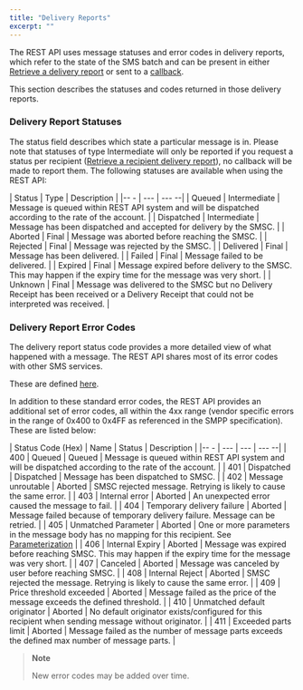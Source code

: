 ```yaml
---
title: "Delivery Reports"
excerpt: ""
---
```

The REST API uses message statuses and error codes in delivery reports, which refer to the state of the SMS batch and can be present in either [Retrieve a delivery report](doc:sms-rest-batches-endpoint#section-retrieve-a-delivery-report) or sent to a [callback](doc:sms-rest-callback).

This section describes the statuses and codes returned in those delivery reports.

### Delivery Report Statuses

The status field describes which state a particular message is in. Please note that statuses of type Intermediate will only be reported if you request a status per recipient ([Retrieve a recipient delivery report](doc:sms-rest-batches-endpoint#section-retrieve-a-recipient-delivery-report)), no callback will be made to report them. The following statuses are available when using the REST API:

| Status     | Type         | Description                                                                                                                                   |
|-- -        | ---          | ---                                                                                                                                         --|
| Queued     | Intermediate | Message is queued within REST API system and will be dispatched according to the rate of the account.                                         |
| Dispatched | Intermediate | Message has been dispatched and accepted for delivery by the SMSC.                                                                            |
| Aborted    | Final        | Message was aborted before reaching the SMSC.                                                                                                 |
| Rejected   | Final        | Message was rejected by the SMSC.                                                                                                             |
| Delivered  | Final        | Message has been delivered.                                                                                                                   |
| Failed     | Final        | Message failed to be delivered.                                                                                                               |
| Expired    | Final        | Message expired before delivery to the SMSC. This may happen if the expiry time for the message was very short.                               |
| Unknown    | Final        | Message was delivered to the SMSC but no Delivery Receipt has been received or a Delivery Receipt that could not be interpreted was received. |

### Delivery Report Error Codes

The delivery report status code provides a more detailed view of what happened with a message. The REST API shares most of its error codes with other SMS services.

These are defined [here](doc:sms-other-cloud-smpp#section-error-codes).

In addition to these standard error codes, the REST API provides an additional set of error codes, all within the 4xx range (vendor specific errors in the range of 0x400 to 0x4FF as referenced in the SMPP specification). These are listed below:

| Status Code (Hex) | Name                         | Status     | Description                                                                                                                |
|-- -               | ---                          | ---        | ---                                                                                                                      --|
| 400               | Queued                       | Queued     | Message is queued within REST API system and will be dispatched according to the rate of the account.                      |
| 401               | Dispatched                   | Dispatched | Message has been dispatched to SMSC.                                                                                       |
| 402               | Message unroutable           | Aborted    | SMSC rejected message. Retrying is likely to cause the same error.                                                         |
| 403               | Internal error               | Aborted    | An unexpected error caused the message to fail.                                                                            |
| 404               | Temporary delivery failure   | Aborted    | Message failed because of temporary delivery failure. Message can be retried.                                              |
| 405               | Unmatched Parameter          | Aborted    | One or more parameters in the message body has no mapping for this recipient. See [Parameterization](doc:sms-rest-parameterization) |
| 406               | Internal Expiry              | Aborted    | Message was expired before reaching SMSC. This may happen if the expiry time for the message was very short.               |
| 407               | Canceled                     | Aborted    | Message was canceled by user before reaching SMSC.                                                                         |
| 408               | Internal Reject              | Aborted    | SMSC rejected the message. Retrying is likely to cause the same error.                                                     |
| 409               | Price threshold exceeded     | Aborted    | Message failed as the price of the message exceeds the defined threshold.                                                  |
| 410               | Unmatched default originator | Aborted    | No default originator exists/configured for this recipient when sending message without originator.                        |
| 411               | Exceeded parts limit         | Aborted    | Message failed as the number of message parts exceeds the defined max number of message parts.                             |

> **Note**    
>
> New error codes may be added over time.
